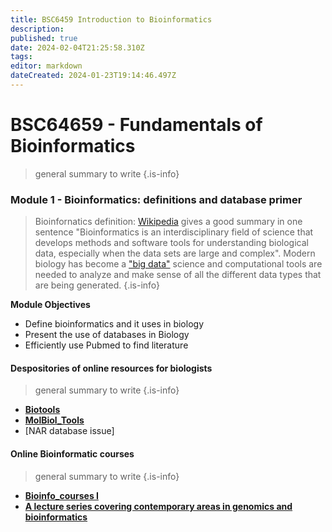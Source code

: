 ```yaml
---
title: BSC6459 Introduction to Bioinformatics
description: 
published: true
date: 2024-02-04T21:25:58.310Z
tags: 
editor: markdown
dateCreated: 2024-01-23T19:14:46.497Z
---
```


# BSC64659 - Fundamentals of Bioinformatics
> general summary to write
{.is-info}

### Module 1 - Bioinformatics: definitions and database primer
> Bioinfornatics definition: [Wikipedia](https://en.wikipedia.org/wiki/Bioinformatics) gives a good summary in one sentence "Bioinformatics is an interdisciplinary field of science that develops methods and software tools for understanding biological data, especially when the data sets are large and complex". Modern biology has become a ["big data"](https://www.liebertpub.com/doi/full/10.1089/big.2020.0383) science and computational tools are needed to analyze  and make sense of all the different data types that are being generated. 
{.is-info}

**Module Objectives**
- Define bioinformatics and it uses in biology
- Present the use of databases in Biology
- Efficiently use Pubmed to find literature



#### Despositories of online resources for biologists
> general summary to write
{.is-info}

- [**Biotools**](https://vdclab-wiki.herokuapp.com/databases/database_searches/biotools)
- [**MolBiol_Tools**](http://molbiol-tools.ca/)
- [NAR database issue]

#### Online Bioinformatic courses
> general summary to write
{.is-info}
- [**Bioinfo_courses I**](http://lectures.molgen.mpg.de/online_lectures.html) 
- [**A lecture series covering contemporary areas in genomics and bioinformatics**](http://www.genome.gov/12514288)
